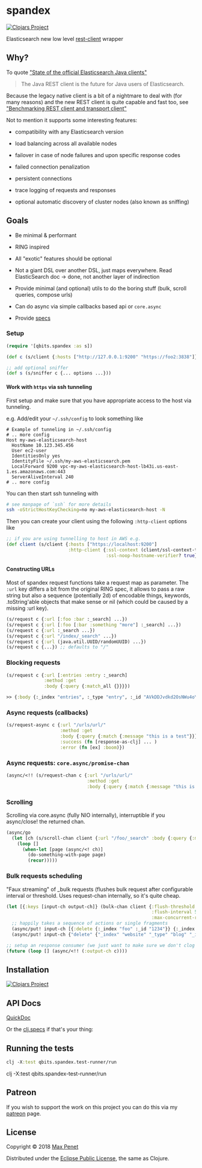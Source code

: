 # spandex
<!-- [![Build Status](https://travis-ci.org/mpenet/spandex.svg?branch=master)](https://travis-ci.org/mpenet/spandex) -->

[![Clojars Project](https://img.shields.io/clojars/v/cc.qbits/spandex.svg)](https://clojars.org/cc.qbits/spandex)

Elasticsearch new low level [rest-client](https://www.elastic.co/guide/en/elasticsearch/client/java-rest/current/index.html) wrapper

## Why?

To quote ["State of the official Elasticsearch Java clients"](https://www.elastic.co/blog/state-of-the-official-elasticsearch-java-clients)

> The Java REST client is the future for Java users of Elasticsearch.

Because the legacy native client is a bit of a nightmare to deal with
(for many reasons) and the new REST client is quite capable and fast
too, see ["Benchmarking REST client and transport client"](https://www.elastic.co/blog/benchmarking-rest-client-transport-client)

Not to mention it supports some interesting features:

* compatibility with any Elasticsearch version

* load balancing across all available nodes

* failover in case of node failures and upon specific response codes

* failed connection penalization

* persistent connections

* trace logging of requests and responses

* optional automatic discovery of cluster nodes (also known as sniffing)

## Goals

* Be minimal & performant

* RING inspired

* All "exotic" features should be optional

* Not a giant DSL over another DSL, just maps everywhere.
  Read ElasticSearch doc -> done, not another layer of indirection

* Provide minimal (and optional) utils to do the boring stuff
  (bulk, scroll queries, compose urls)

* Can do async via simple callbacks based api or `core.async`

* Provide [specs](https://github.com/mpenet/spandex/blob/master/src/clj/qbits/spandex/spec.clj)

### Setup

```clojure
(require '[qbits.spandex :as s])

(def c (s/client {:hosts ["http://127.0.0.1:9200" "https://foo2:3838"]}))

;; add optional sniffer
(def s (s/sniffer c {... options ...}))
```

#### Work with `https` via ssh tunneling

First setup and make sure that you have appropriate access to the host via tunneling.

e.g. Add/edit your `~/.ssh/config` to look something like

```
# Example of tunneling in ~/.ssh/config
# .. more config
Host my-aws-elasticsearch-host 
  HostName 10.123.345.456
  User ec2-user
  IdentitiesOnly yes
  IdentityFile ~/.ssh/my-aws-elasticsearch.pem
  LocalForward 9200 vpc-my-aws-elasticsearch-host-lb43i.us-east-1.es.amazonaws.com:443
  ServerAliveInterval 240
# .. more config
```

You can then start ssh tunneling with 

``` sh
# see manpage of `ssh` for more details
ssh -oStrictHostKeyChecking=no my-aws-elasticsearch-host -N 
```

Then you can create your client using the following `:http-client` options like

```clojure
;; if you are using tunnelling to host in AWS e.g.
(def client (s/client {:hosts ["https://localhost:9200"]
                       :http-client {:ssl-context (client/ssl-context-trust-all)
                                     :ssl-noop-hostname-verifier? true}}))
```

#### Constructing URLs

Most of spandex request functions take a request map as parameter. The
`:url` key differs a bit from the original RING spec, it allows to
pass a raw string but also a sequence (potentially 2d) of encodable
things, keywords, .toString'able objects that make sense or nil (which
could be caused by a missing :url key).

``` clojure
(s/request c {:url [:foo :bar :_search] ...})
(s/request c {:url [:foo [:bar :something "more"] :_search] ...})
(s/request c {:url :_search ...})
(s/request c {:url "/index/_search" ...})
(s/request c {:url (java.util.UUID/randomUUID) ...})
(s/request c {...}) ;; defaults to "/"
```
### Blocking requests

```clojure
(s/request c {:url [:entries :entry :_search]
              :method :get
              :body {:query {:match_all {}}}})

>> {:body {:_index "entries", :_type "entry", :_id "AVkDDJvdkd2OsNWu4oYk", :_version 1, :_shards {:total 2, :successful 1, :failed 0}, :created true}, :status 201, :headers {"Content-Type" "application/json; charset=UTF-8", "Content-Length" "141"}, :host #object[org.apache.http.HttpHost 0x62b90fad "http://127.0.0.1:9200"]}
```

### Async requests (callbacks)

```clojure
(s/request-async c {:url "/urls/url/"
                    :method :get
                    :body {:query {:match {:message "this is a test"}}}
                    :success (fn [response-as-clj] ... )
                    :error (fn [ex] :boom)})
```

### Async requests: `core.async/promise-chan`

``` clojure
(async/<!! (s/request-chan c {:url "/urls/url/"
                              :method :get
                              :body {:query {:match {:message "this is a test"}}}}))
```

### Scrolling

Scrolling via core.async (fully NIO internally), interruptible if you
async/close! the returned chan.

``` clojure
(async/go
  (let [ch (s/scroll-chan client {:url "/foo/_search" :body {:query {:match_all {}}}})]
    (loop []
      (when-let [page (async/<! ch)]
        (do-something-with-page page)
        (recur)))))
```

### Bulk requests scheduling

"Faux streaming" of _bulk requests (flushes bulk request after
configurable interval or threshold. Uses request-chan internally, so
it's quite cheap.

```clojure
(let [{:keys [input-ch output-ch]} (bulk-chan client {:flush-threshold 100
                                                      :flush-interval 5000
                                                      :max-concurrent-requests 3})]
  ;; happily takes a sequence of actions or single fragments
  (async/put! input-ch [{:delete {:_index "foo" :_id "1234"}} {:_index :bar} {:create {...}}])
  (async/put! input-ch {"delete" {"_index" "website" "_type" "blog" "_id" "123"}}))

;; setup an response consumer (we just want to make sure we don't clog this channel)
(future (loop [] (async/<!! (:output-ch c))))
```

## Installation

[![Clojars Project](https://img.shields.io/clojars/v/cc.qbits/spandex.svg)](https://clojars.org/cc.qbits/spandex)

## API Docs

[QuickDoc](API.md)

Or the [clj.specs](https://github.com/mpenet/spandex/blob/master/src/clj/qbits/spandex/spec.clj) if that's your thing:

## Running the tests

``` clojure
clj -X:test qbits.spandex.test-runner/run
```

clj -X:test qbits.spandex-test-runner/run

## Patreon

If you wish to support the work on this project you can do this via my
[patreon](https://www.patreon.com/mpenet) page.

## License

Copyright © 2018 [Max Penet](http://twitter.com/mpenet)

Distributed under the
[Eclipse Public License](http://www.eclipse.org/legal/epl-v10.html),
the same as Clojure.

